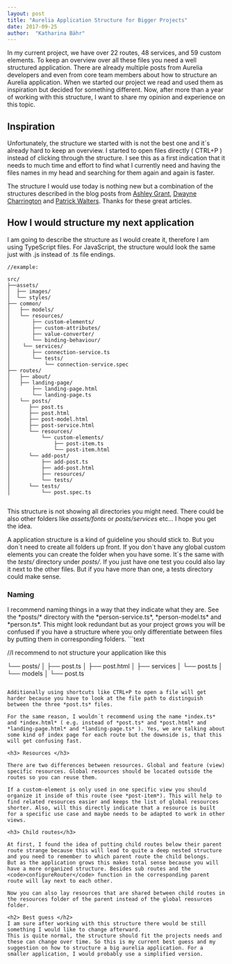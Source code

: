 ```yaml
---
layout: post
title: "Aurelia Application Structure for Bigger Projects"
date: 2017-09-25
author:  "Katharina Bähr"
---
```



<span class="dropcap">I</span>n my current project, we have over 22 routes, 48 services, and 
59 custom elements. To keep an overview over all these files you need a well structured application. 
There are already multiple posts from Aurelia developers and even from core team members about how to structure an Aurelia application. When we started our project we read and used them as inspiration but decided for something different. Now, after more than a year of working with this structure, I want to share my opinion and experience on this topic.

<h2>Inspiration</h2>

Unfortunately, the structure we started with is not the best one and it´s already hard to keep an overview. I started to open files directly ( CTRL+P ) instead of clicking through the structure. I see this as a first indication that it needs to much time and effort to find what I currently need and having the files names in my head and searching for them again and again is faster.


The structure I would use today is nothing new but a combination of the structures described in the blog posts from <a href="https://blog.ashleygrant.com/2016/04/19/suggestions-for-structuring-a-large-aurelia-application/" title="post about aurelia structure">Ashley Grant</a>, <a href="https://ilikekillnerds.com/2015/10/how-to-structure-an-aurelia-application/" title="post about aurelia structure">Dwayne Charrington</a> and <a href="http://patrickwalters.net/application-structure/" title="post about aurelia structure">Patrick Walters</a>. Thanks for these great articles.

<h2>How I would structure my next application</h2>

I am going to describe the structure as I would create it, therefore I am using TypeScript files.
For JavaScript, the structure would look the same just with .js instead of .ts file endings.

```text
//example:

src/
├──assets/
│  ├── images/
│  └── styles/
├── common/
│   ├── models/
│   └── resources/
│       ├── custom-elements/
│       ├── custom-attributes/
│       ├── value-converter/
│       └── binding-behaviour/
│    └── services/
│       ├── connection-service.ts
│       └── tests/
│           └── connection-service.spec
├── routes/
│   ├── about/
│   ├── landing-page/
│       ├── landing-page.html
│       └── landing-page.ts
│   └── posts/
│      ├── post.ts
│      ├── post.html
│      ├── post-model.html
│      ├── post-service.html
│      └── resources/
│          └── custom-elements/
│              ├── post-item.ts
│              └── post-item.html
│      └── add-post/
│          ├── add-post.ts
│          ├── add-post.html 
│          ├── resources/
│          └── tests/
│      └── tests/
│          └── post.spec.ts


``` 

This structure is not showing all directories you might need. There could be also other folders like *assets/fonts* or *posts/services* etc... I hope you get the idea.

A application structure is a kind of guideline you should stick to. But you don´t need to create all folders up front.
If you don´t have any global custom elements you can create the folder when you have some. It´s the same with the *tests/*
directory under *posts/*. If you just have one test you could also lay it next to the other files. But if you have more than one,
a tests directory could make sense.

<h3> Naming </h3>
I recommend naming things in a way that they indicate what they are. See the *posts/* directory with the *person-service.ts*, *person-model.ts* and *person.ts*. This might look redundant but as your project grows you will be confused if you have a structure
where you only differentiate between files by putting them in corresponding folders.
```text

//I recommend to not structure your application like this

└── posts/
│   ├── post.ts
│   ├── post.html
│   ├── services
│       └── post.ts
│   └── models
│       └── post.ts

```

Additionally using shortcuts like CTRL+P to open a file will get harder because you have to look at the file path to distinguish between the three *post.ts* files.

For the same reason, I wouldn´t recommend using the name *index.ts* and *index.html* ( e.g. instead of *post.ts* and *post.html* and *landing-page.html* and *landing-page.ts* ). Yes, we are talking about some kind of index page for each route but the downside is, that this will get confusing fast.

<h3> Resources </h3>

There are two differences between resources. Global and feature (view) specific resources. Global resources should be located outside the routes so you can reuse them. 

If a custom-element is only used in one specific view you should organize it inside of this route (see *post-item*). This will help to find related resources easier and keeps the list of global resources shorter. Also, will this directly indicate that a resource is built for a specific use case and maybe needs to be adapted to work in other views. 

<h3> Child routes</h3>

At first, I found the idea of putting child routes below their parent route strange because this will lead to quite a deep nested structure and you need to remember to which parent route the child belongs.
But as the application grows this makes total sense because you will have a more organized structure. Besides sub routes and the <code>configureRouter</code> function in the corresponding parent route will lay next to each other. 

Now you can also lay resources that are shared between child routes in the resources folder of the parent instead of the global reosurces folder.

<h2> Best guess </h2>
I am sure after working with this structure there would be still something I would like to change afterward.
This is quite normal, the structure should fit the projects needs and these can change over time. So this is my current best guess and my suggestion on how to structure a big aurelia application. For a smaller application, I would probably use a simplified version.


